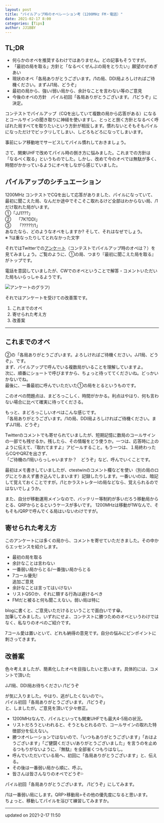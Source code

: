 ```yaml
---
layout: post
title: "パイルアップ時のオペレーション考（1200MHz FM・電話）"
date: 2021-02-17 8:00
categories: [Tips]
author: JJ1BBY
---
```

## TL;DR
* 何らかのオペを推奨するわけではありません。どの記事もそうですが。
* 「最初の局を取る」方針と「なるべくぜんぶの局をとりたい」願望のせめぎあい
* 現状のオペ「各局ありがとうございます。/1の局、DDI局よろしければご待機ください。まずJJ1局、どうぞ」
* 最初の局から、強い/弱い局から、余計なことを言わない等のご意見
* 今後のオペの方針　パイル初回「各局ありがとうございます。 /1どうぞ」に決定。

コンテストでパイルアップ（CQを出していて複数の局から応答がある）になるとコールサインの聞き取りに神経を使いますし、とっとと捌く方針となるべく呼ばれた局すべてを取りたいという方針が相反します。慣れないとそもそもパイルになっただけでビックリしてしまい、しどろもどろになってしまいます。  

事前にレア移動地でサービスしてパイル慣れしておきましょう。  

さて、関東UHFで改めてパイル時の捌き方に悩みました。これまでの方針は「なるべく取る」というものでした。しかし、改めて今のオペでは無駄が多く、時間がかかっているようにオペをしながら感じていました。

## パイルアップのシチュエーション
1200MHz コンテストでCQを出して応答がありました、パイルになっていて、最初に聞こえた局、なんだか途中でそこそこ取れるけど全部はわからない局、/1だけ取れた局がいます。  
①「JJ1???」  
②　 「7K?DDI」  
③　　「?????/1」  
あなたなら、どのようなオペをしますか? そして、それはなぜでしょう。  
※ ?は重なったりしてとれなかった文字  


それではTwitterでの[アンケート](https://twitter.com/JJ1BBY/status/1359818593777553409)（コンテストでパイルアップ時のオペは？）を見てみましょう。ご覧のように、①の局、つまり『最初に聞こえた局を取る』がトップです。  

電話を意図していましたが、CWでのオペということで解答・コメントいただいた局もいらっしゃるようです。  

![アンケートのグラフ](https://user-images.githubusercontent.com/79028771/108126159-dd295b80-70ec-11eb-99a8-3dbc089f429c.png))

それではアンケートを受けての改善策です。　　

1. これまでのオペ
2. 寄せられた考え方
3. 改善案

----
## これまでのオペ  
②の「各局ありがとうございます。よろしければご待機ください。JJ1局、どうぞ」、です。  
まず、パイルアップで呼んでいる複数局がいることを理解していますよ。  
次に、順番にショートで呼びますから、ちょっと待っててくださいね。どっかいかないでね。  
最後に、一番最初に呼んでいただいた①の局をとるというものです。  

このオペの問題点は、まどろっこしく、時間がかかる。利点はやはり、何も言わない場合に比べて確実に待ってくださる。  

もっと、まどろっこしいオペはこんな感じです。  
「各局ありがとうございます。/1の局、DDI局よろしければご待機ください。まずJJ1局、どうぞ」  

Twitterのコメントでも寄せられていましたが、短期記憶に数局のコールサインの一部でも残せるか。残したら、その情報をどう使うか。一つは、応答時に上のように伝えて、『取れてますよ』アピールすること。もう一つは、１局終わったらCQやQRZを出さず、  
「ご待機の/1局いらっしゃいますか？　どうぞ」など、呼んでいくことです。  

最初はメモ書きしていましたが、ctestwinのコメント欄などを使い（別の局のログにとりあえず書き込んでしまいます）記録したりします。一番いいのは、暗記して覚えておくことですが。/1とかラストレターIの局などなら、覚えられるのではないでしょうか。  

また、自分が移動運用メインなので、バッテリー等制約が多いだろう移動局からとる、QRPからとるというケースが多いです。 
1200MHzは移動が1Wなんで、そもそも/QRPで呼んでくる局はいないわけですが。

## 寄せられた考え方  
このアンケートには多くの局から、コメントを寄せていただきました。その中からエッセンスを紹介します。
* 最初の局を取る
* 余計なことは言わない
* 一番弱い局からとる/一番強い局からとる
* 7コール優先!  
追加ご意見
* 余計なことは言ってはいけない
* リストQSOか、それに類する行為は避けるべき
* FMだと被ると何も聞こえない。弱い局は特に  

blogに書くと、ご意見いただけるということで面白いです😁。  
加筆してみました。いずれにせよ、コンテストに勝つためのオペというわけではなく、私なりのオペのご紹介です。

7コール愛は置いといて、どれも納得の意見です。自分の悩みにピンポイントに刺さってきます。  

## 改善案
色々考えましたが、簡素化したオペを目指したいと思います。具体的には、コメントで頂いた

JJ1局、DDI局お待ちください
/1どうぞ

が気に入りました。やはり、逃がしたくないので💦。   
パイル初回「各局ありがとうございます。 /1どうぞ」  
と、しましたが。ご意見を頂いて少々修正。 

* 1200MHzなんで、パイルといっても関東UHFでも最大4-5局の状況。  
* リストだろうといわれると、そうともとれるので、コールサインの取れた特徴部分を伝えない。  
* 勝つオペレーションではないので、「いつもありがとうございます」「おはようございます」「ご健闘ください/ありがとうございました」を言うのを止めるつもりがないように、『無駄』を全部省くつもりはなし。  
* 呼んでいただいている局へ、初回に「各局ありがとうございます」と、伝える。  
* その後は一番弱い局から順に、呼ぶ。 
* 皆さんは皆さんなりのオペでどうぞ💦

パイル初回「各局ありがとうございます。 /1どうぞ」にしてみます。

/1は一番弱い局にします。QRP>移動局>その他の優先度になると思います。　　
ちょっと、移動してパイルを浴びて練習してみますか。  

---
updated on 2021-2-17 11:50
   
<script src="https://utteranc.es/client.js"
        repo="JJ1BBY/JJ1BBY.github.io"
        issue-term="pathname"
        theme="github-light"
        crossorigin="anonymous"
        async>
</script>


